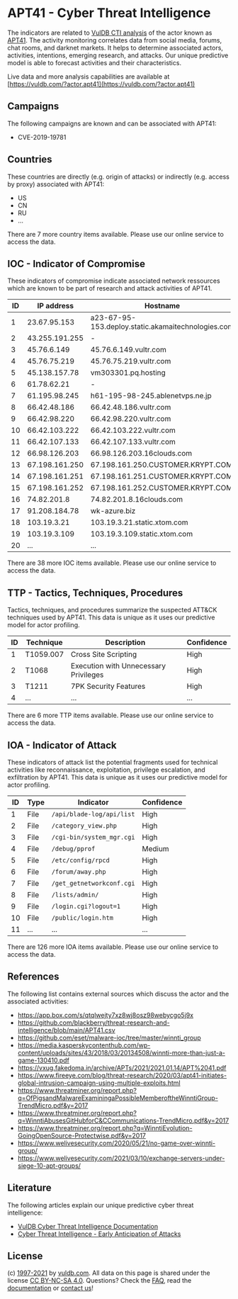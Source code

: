 # APT41 - Cyber Threat Intelligence

The indicators are related to [VulDB CTI analysis](https://vuldb.com/?kb.cti) of the actor known as [APT41](https://vuldb.com/?actor.apt41). The activity monitoring correlates data from social media, forums, chat rooms, and darknet markets. It helps to determine associated actors, activities, intentions, emerging research, and attacks. Our unique predictive model is able to forecast activities and their characteristics.

Live data and more analysis capabilities are available at [https://vuldb.com/?actor.apt41](https://vuldb.com/?actor.apt41)

## Campaigns

The following campaigns are known and can be associated with APT41:

* CVE-2019-19781

## Countries

These countries are directly (e.g. origin of attacks) or indirectly (e.g. access by proxy) associated with APT41:

* US
* CN
* RU
* ...

There are 7 more country items available. Please use our online service to access the data.

## IOC - Indicator of Compromise

These indicators of compromise indicate associated network ressources which are known to be part of research and attack activities of APT41.

ID | IP address | Hostname | Confidence
-- | ---------- | -------- | ----------
1 | 23.67.95.153 | a23-67-95-153.deploy.static.akamaitechnologies.com | High
2 | 43.255.191.255 | - | High
3 | 45.76.6.149 | 45.76.6.149.vultr.com | Medium
4 | 45.76.75.219 | 45.76.75.219.vultr.com | Medium
5 | 45.138.157.78 | vm303301.pq.hosting | High
6 | 61.78.62.21 | - | High
7 | 61.195.98.245 | h61-195-98-245.ablenetvps.ne.jp | High
8 | 66.42.48.186 | 66.42.48.186.vultr.com | Medium
9 | 66.42.98.220 | 66.42.98.220.vultr.com | Medium
10 | 66.42.103.222 | 66.42.103.222.vultr.com | Medium
11 | 66.42.107.133 | 66.42.107.133.vultr.com | Medium
12 | 66.98.126.203 | 66.98.126.203.16clouds.com | High
13 | 67.198.161.250 | 67.198.161.250.CUSTOMER.KRYPT.COM | High
14 | 67.198.161.251 | 67.198.161.251.CUSTOMER.KRYPT.COM | High
15 | 67.198.161.252 | 67.198.161.252.CUSTOMER.KRYPT.COM | High
16 | 74.82.201.8 | 74.82.201.8.16clouds.com | High
17 | 91.208.184.78 | wk-azure.biz | High
18 | 103.19.3.21 | 103.19.3.21.static.xtom.com | High
19 | 103.19.3.109 | 103.19.3.109.static.xtom.com | High
20 | ... | ... | ...

There are 38 more IOC items available. Please use our online service to access the data.

## TTP - Tactics, Techniques, Procedures

Tactics, techniques, and procedures summarize the suspected ATT&CK techniques used by APT41. This data is unique as it uses our predictive model for actor profiling.

ID | Technique | Description | Confidence
-- | --------- | ----------- | ----------
1 | T1059.007 | Cross Site Scripting | High
2 | T1068 | Execution with Unnecessary Privileges | High
3 | T1211 | 7PK Security Features | High
4 | ... | ... | ...

There are 6 more TTP items available. Please use our online service to access the data.

## IOA - Indicator of Attack

These indicators of attack list the potential fragments used for technical activities like reconnaissance, exploitation, privilege escalation, and exfiltration by APT41. This data is unique as it uses our predictive model for actor profiling.

ID | Type | Indicator | Confidence
-- | ---- | --------- | ----------
1 | File | `/api/blade-log/api/list` | High
2 | File | `/category_view.php` | High
3 | File | `/cgi-bin/system_mgr.cgi` | High
4 | File | `/debug/pprof` | Medium
5 | File | `/etc/config/rpcd` | High
6 | File | `/forum/away.php` | High
7 | File | `/get_getnetworkconf.cgi` | High
8 | File | `/lists/admin/` | High
9 | File | `/login.cgi?logout=1` | High
10 | File | `/public/login.htm` | High
11 | ... | ... | ...

There are 126 more IOA items available. Please use our online service to access the data.

## References

The following list contains external sources which discuss the actor and the associated activities:

* https://app.box.com/s/qtqlwejty7xz8wj8osz98webycgo5j9x
* https://github.com/blackberry/threat-research-and-intelligence/blob/main/APT41.csv
* https://github.com/eset/malware-ioc/tree/master/winnti_group
* https://media.kasperskycontenthub.com/wp-content/uploads/sites/43/2018/03/20134508/winnti-more-than-just-a-game-130410.pdf
* https://vxug.fakedoma.in/archive/APTs/2021/2021.01.14/APT%2041.pdf
* https://www.fireeye.com/blog/threat-research/2020/03/apt41-initiates-global-intrusion-campaign-using-multiple-exploits.html
* https://www.threatminer.org/report.php?q=OfPigsandMalwareExaminingaPossibleMemberoftheWinntiGroup-TrendMicro.pdf&y=2017
* https://www.threatminer.org/report.php?q=WinntiAbusesGitHubforC&CCommunications-TrendMicro.pdf&y=2017
* https://www.threatminer.org/report.php?q=WinntiEvolution-GoingOpenSource-Protectwise.pdf&y=2017
* https://www.welivesecurity.com/2020/05/21/no-game-over-winnti-group/
* https://www.welivesecurity.com/2021/03/10/exchange-servers-under-siege-10-apt-groups/

## Literature

The following articles explain our unique predictive cyber threat intelligence:

* [VulDB Cyber Threat Intelligence Documentation](https://vuldb.com/?kb.cti)
* [Cyber Threat Intelligence - Early Anticipation of Attacks](https://www.scip.ch/en/?labs.20201022)

## License

(c) [1997-2021](https://vuldb.com/?kb.changelog) by [vuldb.com](https://vuldb.com/?kb.about). All data on this page is shared under the license [CC BY-NC-SA 4.0](https://creativecommons.org/licenses/by-nc-sa/4.0/). Questions? Check the [FAQ](https://vuldb.com/?kb.faq), read the [documentation](https://vuldb.com/?kb) or [contact us](https://vuldb.com/?contact)!
